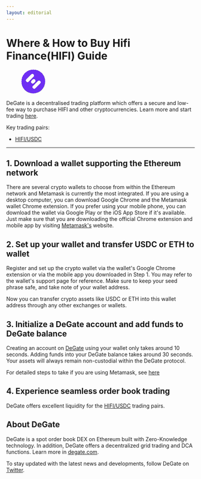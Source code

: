 ```yaml
---
layout: editorial
---
```


# Where & How to Buy Hifi Finance(HIFI) Guide

<figure><img src="../.gitbook/assets/hifi_0x4b9278b94a1112cad404048903b8d343a810b07e1723012868873.jpg" alt="HIFI" width="64" style="border-radius: 50%;"><figcaption></figcaption></figure>

DeGate is a decentralised trading platform which offers a secure and low-fee way to purchase HIFI and other cryptocurrencies. Learn more and start trading [here](https://app.degate.com/trade/USDC/0x4b9278b94a1112cad404048903b8d343a810b07e?utm_source=howtobuy).&#x20;

Key trading pairs:

* [HIFI/USDC](https://app.degate.com/trade/USDC/0x4b9278b94a1112cad404048903b8d343a810b07e?utm_source=howtobuy)

***

## 1. Download a wallet supporting the Ethereum network

There are several crypto wallets to choose from within the Ethereum network and Metamask is currently the most integrated. If you are using a desktop computer, you can download Google Chrome and the Metamask wallet Chrome extension. If you prefer using your mobile phone, you can download the wallet via Google Play or the iOS App Store if it's available. Just make sure that you are downloading the official Chrome extension and mobile app by visiting [Metamask's](https://metamask.io/) website.

## 2. Set up your wallet and transfer USDC or ETH to wallet

Register and set up the crypto wallet via the wallet's Google Chrome extension or via the mobile app you downloaded in Step 1. You may refer to the wallet's support page for reference. Make sure to keep your seed phrase safe, and take note of your wallet address.&#x20;

Now you can transfer crypto assets like USDC or ETH into this wallet address through any other exchanges or wallets.

## 3. Initialize a DeGate account and add funds to DeGate balance

Creating an account on [DeGate](https://app.degate.com/?utm_source=HIFI_howtobuy) using your wallet only takes around 10 seconds. Adding funds into your DeGate balance takes around 30 seconds. Your assets will always remain non-custodial within the DeGate protocol.

For detailed steps to take if you are using Metamask, see [here](https://docs.degate.com/v/product_en/main-features/wallet-connectivity/metamask)

## 4. Experience seamless order book trading

DeGate offers excellent liquidity for the [HIFI/USDC](https://app.degate.com/trade/USDC/0x4b9278b94a1112cad404048903b8d343a810b07e?utm_source=howtobuy) trading pairs.&#x20;

## About DeGate

DeGate is a spot order book DEX on Ethereum built with Zero-Knowledge technology. In addition, DeGate offers a decentralized grid trading and DCA functions. Learn more in [degate.com](https://degate.com/?utm_source=HIFI_howtobuy).

To stay updated with the latest news and developments, follow DeGate on [Twitter](https://twitter.com/degatedex).

